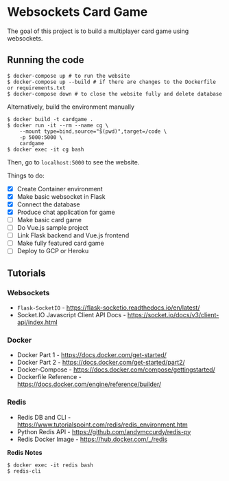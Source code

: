 # Websockets Card Game

The goal of this project is to build a multiplayer card game using websockets.

## Running the code

```console
$ docker-compose up # to run the website
$ docker-compose up --build # if there are changes to the Dockerfile or requirements.txt
$ docker-compose down # to close the website fully and delete database
```


Alternatively, build the environment manually
```console
$ docker build -t cardgame .
$ docker run -it --rm --name cg \
    --mount type=bind,source="$(pwd)",target=/code \
    -p 5000:5000 \
    cardgame
$ docker exec -it cg bash 
```

Then, go to `localhost:5000` to see the website.

Things to do:
- [x] Create Container environment
- [x] Make basic websocket in Flask
- [x] Connect the database
- [x] Produce chat application for game
- [ ] Make basic card game
- [ ] Do Vue.js sample project
- [ ] Link Flask backend and Vue.js frontend
- [ ] Make fully featured card game
- [ ] Deploy to GCP or Heroku

## Tutorials
### Websockets
- `Flask-SocketIO` - https://flask-socketio.readthedocs.io/en/latest/
- Socket.IO Javascript Client API Docs - https://socket.io/docs/v3/client-api/index.html

### Docker
- Docker Part 1 - https://docs.docker.com/get-started/
- Docker Part 2 - https://docs.docker.com/get-started/part2/
- Docker-Compose - https://docs.docker.com/compose/gettingstarted/
- Dockerfile Reference - https://docs.docker.com/engine/reference/builder/

### Redis
- Redis DB and CLI - https://www.tutorialspoint.com/redis/redis_environment.htm
- Python Redis API - https://github.com/andymccurdy/redis-py
- Redis Docker Image - https://hub.docker.com/_/redis



**Redis Notes**
```console
$ docker exec -it redis bash
$ redis-cli
```


